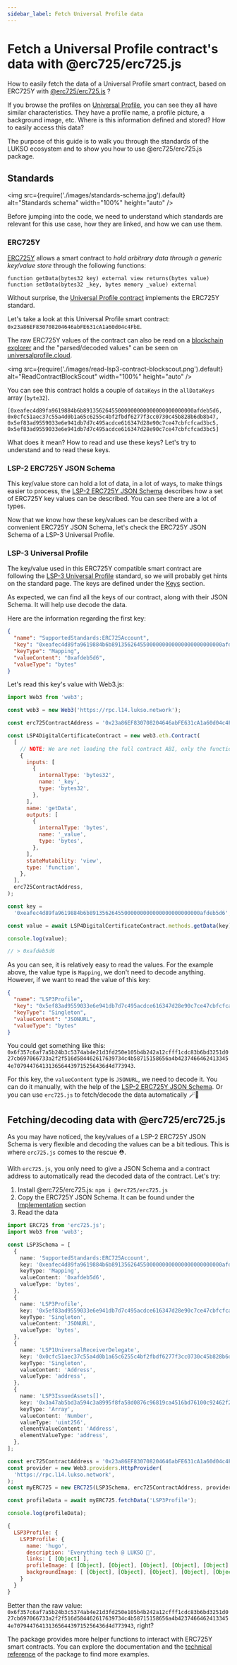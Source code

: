 ```yaml
---
sidebar_label: Fetch Universal Profile data
---
```


# Fetch a Universal Profile contract's data with @erc725/erc725.js

How to easily fetch the data of a Universal Profile smart contract, based on ERC725Y with [@erc725/erc725.js](https://www.npmjs.com/package/@erc725/erc725.js) ?

If you browse the profiles on [Universal Profile](https://universalprofile.cloud), you can see they all have similar characteristics. They have a profile name, a profile picture, a background image, etc.
Where is this information defined and stored? How to easily access this data?

The purpose of this guide is to walk you through the standards of the LUKSO ecosystem and to show you how to use @erc725/erc725.js package.

## Standards

<img src={require('./images/standards-schema.jpg').default} alt="Standards schema" width="100%" height="auto" />

Before jumping into the code, we need to understand which standards are relevant for this use case, how they are linked, and how we can use them.

### ERC725Y

[ERC725Y](https://github.com/ethereum/EIPs/blob/master/EIPS/eip-725.md#erc725y) allows a smart contract to _hold arbitrary data through a generic key/value store_ through the following functions:

```solidity
function getData(bytes32 key) external view returns(bytes value)
function setData(bytes32 _key, bytes memory _value) external
```

Without surprise, the [Universal Profile contract](https://github.com/lukso-network/universalprofile-smart-contracts/blob/main/contracts/LSP3Account.sol) implements the ERC725Y standard.

Let's take a look at this Universal Profile smart contract: `0x23a86EF830708204646abFE631cA1a60d04c4FbE`.

The raw ERC725Y values of the contract can also be read on a [blockchain explorer](https://blockscout.com/lukso/l14/address/0x23a86EF830708204646abFE631cA1a60d04c4FbE/read-contract) and the "parsed/decoded values" can be seen on [universalprofile.cloud](https://universalprofile.cloud/0x23a86EF830708204646abFE631cA1a60d04c4FbE).

<img src={require('./images/read-lsp3-contract-blockscout.png').default} alt="ReadContractBlockScout" width="100%" height="auto" />

You can see this contract holds a couple of `dataKeys` in the `allDataKeys` array (`byte32`).

```solidity
[0xeafec4d89fa9619884b6b89135626455000000000000000000000000afdeb5d6,
0x0cfc51aec37c55a4d0b1a65c6255c4bf2fbdf6277f3cc0730c45b828b6db8b47,
0x5ef83ad9559033e6e941db7d7c495acdce616347d28e90c7ce47cbfcfcad3bc5,
0x5ef83ad9559033e6e941db7d7c495acdce616347d28e90c7ce47cbfcfcad3bc5]
```

What does it mean? How to read and use these keys? Let's try to understand and to read these keys.

### LSP-2 ERC725Y JSON Schema

This key/value store can hold a lot of data, in a lot of ways, to make things easier to process, the [LSP-2 ERC725Y JSON Schema](https://github.com/lukso-network/LIPs/blob/master/LSPs/LSP-2-ERC725YJSONSchema.md) describes how a set of ERC725Y key values can be described. You can see there are a lot of types.

Now that we know how these key/values can be described with a convenient ERC725Y JSON Schema, let's check the ERC725Y JSON Schema of a LSP-3 Universal Profile.

### LSP-3 Universal Profile

The key/value used in this ERC725Y compatible smart contract are following the [LSP-3 Universal Profile](https://github.com/lukso-network/LIPs/blob/master/LSPs/LSP-3-UniversalProfile.md) standard, so we will probably get hints on the standard page.
The keys are defined under the [Keys](https://github.com/lukso-network/LIPs/blob/master/LSPs/LSP-3-UniversalProfile.md#keys) section.

As expected, we can find all the keys of our contract, along with their JSON Schema. It will help use decode the data.

Here are the information regarding the first key:

```json
{
  "name": "SupportedStandards:ERC725Account",
  "key": "0xeafec4d89fa9619884b6b89135626455000000000000000000000000afdeb5d6",
  "keyType": "Mapping",
  "valueContent": "0xafdeb5d6",
  "valueType": "bytes"
}
```

Let's read this key's value with Web3.js:

```js
import Web3 from 'web3';

const web3 = new Web3('https://rpc.l14.lukso.network');

const erc725ContractAddress = '0x23a86EF830708204646abFE631cA1a60d04c4FbE';

const LSP4DigitalCertificateContract = new web3.eth.Contract(
  [
    // NOTE: We are not loading the full contract ABI, only the function we need
    {
      inputs: [
        {
          internalType: 'bytes32',
          name: '_key',
          type: 'bytes32',
        },
      ],
      name: 'getData',
      outputs: [
        {
          internalType: 'bytes',
          name: '_value',
          type: 'bytes',
        },
      ],
      stateMutability: 'view',
      type: 'function',
    },
  ],
  erc725ContractAddress,
);

const key =
  '0xeafec4d89fa9619884b6b89135626455000000000000000000000000afdeb5d6';

const value = await LSP4DigitalCertificateContract.methods.getData(key).call();

console.log(value);

// > 0xafdeb5d6
```

As you can see, it is relatively easy to read the values. For the example above, the value type is `Mapping`, we don't need to decode anything. However, if we want to read the value of this key:

```json
{
  "name": "LSP3Profile",
  "key": "0x5ef83ad9559033e6e941db7d7c495acdce616347d28e90c7ce47cbfcfcad3bc5",
  "keyType": "Singleton",
  "valueContent": "JSONURL",
  "valueType": "bytes"
}
```

You could get something like this: `0x6f357c6af7a5b24b3c5374ab4e21d3fd250e105b4b242a12cfff1cdc83b6bd3251d027cb697066733a2f2f516d584462617639734c4b58715158656a4b42374664624133454e70794476413136564439715256436d4d773943`.

For this key, the `valueContent` type is `JSONURL`, we need to decode it. You can do it manually, with the help of the [LSP-2 ERC725Y JSON Schema](https://github.com/lukso-network/LIPs/blob/master/LSPs/LSP-2-ERC725YJSONSchema.md#jsonurl).
Or you can use `erc725.js` to fetch/decode the data automatically 🪄📜

## Fetching/decoding data with @erc725/erc725.js

As you may have noticed, the key/values of a LSP-2 ERC725Y JSON Schema is very flexible and decoding the values can be a bit tedious. This is where `erc725.js` comes to the rescue ⛑️.

With `erc725.js`, you only need to give a JSON Schema and a contract address to automatically read the decoded data of the contract. Let's try:

1.  Install @erc725/erc725.js: `npm i @erc725/erc725.js`
2.  Copy the ERC725Y JSON Schema. It can be found under the [Implementation](https://github.com/lukso-network/LIPs/blob/master/LSPs/LSP-3-UniversalProfile.md#implementation) section
3.  Read the data

```ts
import ERC725 from 'erc725.js';
import Web3 from 'web3';

const LSP3Schema = [
  {
    name: 'SupportedStandards:ERC725Account',
    key: '0xeafec4d89fa9619884b6b89135626455000000000000000000000000afdeb5d6',
    keyType: 'Mapping',
    valueContent: '0xafdeb5d6',
    valueType: 'bytes',
  },
  {
    name: 'LSP3Profile',
    key: '0x5ef83ad9559033e6e941db7d7c495acdce616347d28e90c7ce47cbfcfcad3bc5',
    keyType: 'Singleton',
    valueContent: 'JSONURL',
    valueType: 'bytes',
  },
  {
    name: 'LSP1UniversalReceiverDelegate',
    key: '0x0cfc51aec37c55a4d0b1a65c6255c4bf2fbdf6277f3cc0730c45b828b6db8b47',
    keyType: 'Singleton',
    valueContent: 'Address',
    valueType: 'address',
  },
  {
    name: 'LSP3IssuedAssets[]',
    key: '0x3a47ab5bd3a594c3a8995f8fa58d0876c96819ca4516bd76100c92462f2f9dc0',
    keyType: 'Array',
    valueContent: 'Number',
    valueType: 'uint256',
    elementValueContent: 'Address',
    elementValueType: 'address',
  },
];

const erc725ContractAddress = '0x23a86EF830708204646abFE631cA1a60d04c4FbE';
const provider = new Web3.providers.HttpProvider(
  'https://rpc.l14.lukso.network',
);
const myERC725 = new ERC725(LSP3Schema, erc725ContractAddress, provider);

const profileData = await myERC725.fetchData('LSP3Profile');

console.log(profileData);
```

```js title="output"
{
  LSP3Profile: {
    LSP3Profile: {
      name: 'hugo',
      description: 'Everything tech @ LUKSO 👾',
      links: [ [Object] ],
      profileImage: [ [Object], [Object], [Object], [Object], [Object] ],
      backgroundImage: [ [Object], [Object], [Object], [Object], [Object] ]
    }
  }
}
```

Better than the raw value: `0x6f357c6af7a5b24b3c5374ab4e21d3fd250e105b4b242a12cfff1cdc83b6bd3251d027cb697066733a2f2f516d584462617639734c4b58715158656a4b42374664624133454e70794476413136564439715256436d4d773943`, right?

The package provides more helper functions to interact with ERC725Y smart contracts. You can explore the documentation and the [technical reference](../technical-reference/classes/ERC725) of the package to find more examples.
